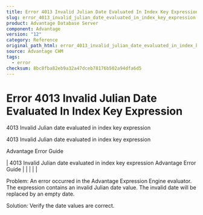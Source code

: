```yaml
---
title: Error 4013 Invalid Julian Date Evaluated In Index Key Expression
slug: error_4013_invalid_julian_date_evaluated_in_index_key_expression
product: Advantage Database Server
component: Advantage
version: "12"
category: Reference
original_path_html: error_4013_invalid_julian_date_evaluated_in_index_key_expression.htm
source: Advantage CHM
tags:
  - error
checksum: 8bc8fba82eb9a32a47dceb78176b502a94dfa6d5
---
```


# Error 4013 Invalid Julian Date Evaluated In Index Key Expression

4013 Invalid Julian date evaluated in index key expression

4013 Invalid Julian date evaluated in index key expression

Advantage Error Guide

| 4013 Invalid Julian date evaluated in index key expression  Advantage Error Guide |  |  |  |  |

Problem: An error occurred in the Advantage Expression Engine evaluator. The expression contains an invalid Julian date value. The invalid date will be replaced by an empty date.

Solution: Verify the date values are correct.
